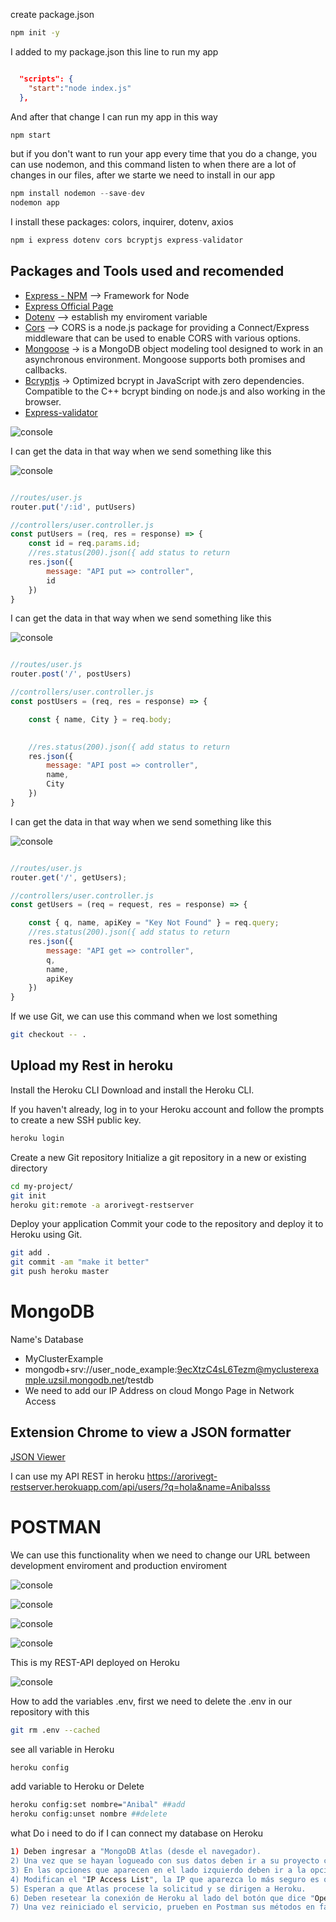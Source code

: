 create package.json 
```sh
npm init -y
```

I added to my package.json this line to run my app
```json

  "scripts": {
    "start":"node index.js"
  },
```
And after that change I can run my app in this way
```javascript
npm start
```

but if you don't want to run your app every time that you do a change, you can use nodemon, and this command listen to when there are a lot of changes in our files, after we starte  we need to install in our app
```javascript
npm install nodemon --save-dev
nodemon app
```

I install these packages: colors, inquirer, dotenv, axios
```javascript
npm i express dotenv cors bcryptjs express-validator
```
## Packages and Tools used and recomended
- [Express - NPM](https://www.npmjs.com/package/express) --> Framework for Node
- [Express Official Page](http://expressjs.com/)
- [Dotenv](https://www.npmjs.com/package/dotenv) --> establish my enviroment variable
- [Cors](https://www.npmjs.com/package/cors) --> CORS is a node.js package for providing a Connect/Express middleware that can be used to enable CORS with various options.
- [Mongoose](https://www.npmjs.com/package/mongoose) -> is a MongoDB object modeling tool designed to work in an asynchronous environment. Mongoose supports both promises and callbacks. 
- [Bcryptjs](https://www.npmjs.com/package/bcrypt) -> Optimized bcrypt in JavaScript with zero dependencies. Compatible to the C++ bcrypt binding on node.js and also working in the browser.
- [Express-validator](https://www.npmjs.com/package/express-validator)
 
![console](./readme-img/cors.png)

I can get the data in that way when we send something like this

![console](./readme-img/getParam.png)

```javascript

//routes/user.js
router.put('/:id', putUsers)

//controllers/user.controller.js
const putUsers = (req, res = response) => {
    const id = req.params.id;
    //res.status(200).json({ add status to return
    res.json({
        message: "API put => controller",
        id
    })
}
```


I can get the data in that way when we send something like this

![console](./readme-img/getBody.png)

```javascript

//routes/user.js
router.post('/', postUsers)

//controllers/user.controller.js
const postUsers = (req, res = response) => {

    const { name, City } = req.body;
    

    //res.status(200).json({ add status to return
    res.json({
        message: "API post => controller",
        name,
        City
    })
}
```


I can get the data in that way when we send something like this

![console](./readme-img/getQuery.png)

```javascript

//routes/user.js
router.get('/', getUsers);

//controllers/user.controller.js
const getUsers = (req = request, res = response) => {

    const { q, name, apiKey = "Key Not Found" } = req.query;
    //res.status(200).json({ add status to return
    res.json({
        message: "API get => controller",
        q,
        name,
        apiKey
    })
}
```

If we use Git, we can use this command when we lost something
```bash
git checkout -- .
```
## Upload my Rest in heroku

Install the Heroku CLI
Download and install the Heroku CLI.

If you haven't already, log in to your Heroku account and follow the prompts to create a new SSH public key.
```bash
heroku login
```
Create a new Git repository
Initialize a git repository in a new or existing directory
```bash
cd my-project/
git init
heroku git:remote -a arorivegt-restserver
```

Deploy your application
Commit your code to the repository and deploy it to Heroku using Git.
```bash
git add .
git commit -am "make it better"
git push heroku master
```

# MongoDB
Name's Database
- MyClusterExample
- mongodb+srv://user_node_example:9ecXtzC4sL6Tezm@myclusterexample.uzsil.mongodb.net/testdb
- We need to add our IP Address on cloud Mongo Page in Network Access

## Extension Chrome to view a JSON formatter
[JSON Viewer](https://chrome.google.com/webstore/detail/json-viewer/gbmdgpbipfallnflgajpaliibnhdgobh/related?hl=es)

I can use my API REST in heroku
https://arorivegt-restserver.herokuapp.com/api/users/?q=hola&name=Anibalsss

# POSTMAN
We can use this functionality when we need to change our URL between development enviroment and production enviroment

![console](./readme-img/postman1.png)

![console](./readme-img/postman2.png)

![console](./readme-img/postman3.png)

![console](./readme-img/postman4.png)

This is my REST-API deployed on Heroku

![console](./readme-img/final-restapi-heroku.png)

How to add the variables .env, first we need to delete the .env in our repository with this
```sh
git rm .env --cached
```
see all variable in Heroku
```sh
heroku config
```

add variable to Heroku or Delete
```sh
heroku config:set nombre="Anibal" ##add
heroku config:unset nombre ##delete
```

what Do i need to do if I can connect my  database on Heroku
```sh
1) Deben ingresar a "MongoDB Atlas (desde el navegador).
2) Una vez que se hayan logueado con sus datos deben ir a su proyecto cargado en MongoDB (la BD de la cafetería).
3) En las opciones que aparecen en el lado izquierdo deben ir a la opción de "Security" -> "Network Access".
4) Modifican el "IP Access List", la IP que aparezca lo más seguro es que sea la de ustedes (por lo que tendría acceso restringido). En esa IP, al lado derecho, deben hacer clic en el botón de "edit". Cuando se abra el recuadro aparecerá un botón arriba que indicará que dan acceso de conexión desde cualquier lugar ( cambiando el IP Address a: 0.0.0.0/0 de forma automática ).
5) Esperan a que Atlas procese la solicitud y se dirigen a Heroku.
6) Deben resetear la conexión de Heroku al lado del botón que dice "Open App". En el botón que dice "More" -> "Restart all dynos".
7) Una vez reiniciado el servicio, prueben en Postman sus métodos en fase "Producción" con su URL de Heroku.
```